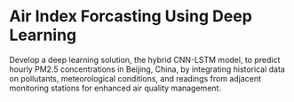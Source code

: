 # Air Index Forcasting Using Deep Learning
 Develop a deep learning solution, the hybrid CNN-LSTM model, to predict hourly PM2.5 concentrations in Beijing, China, by integrating historical data on pollutants, meteorological conditions, and readings from adjacent monitoring stations for enhanced air quality management.

